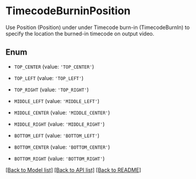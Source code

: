 # TimecodeBurninPosition

Use Position (Position) under under Timecode burn-in (TimecodeBurnIn) to specify the location the burned-in timecode on output video.

## Enum

* `TOP_CENTER` (value: `'TOP_CENTER'`)

* `TOP_LEFT` (value: `'TOP_LEFT'`)

* `TOP_RIGHT` (value: `'TOP_RIGHT'`)

* `MIDDLE_LEFT` (value: `'MIDDLE_LEFT'`)

* `MIDDLE_CENTER` (value: `'MIDDLE_CENTER'`)

* `MIDDLE_RIGHT` (value: `'MIDDLE_RIGHT'`)

* `BOTTOM_LEFT` (value: `'BOTTOM_LEFT'`)

* `BOTTOM_CENTER` (value: `'BOTTOM_CENTER'`)

* `BOTTOM_RIGHT` (value: `'BOTTOM_RIGHT'`)

[[Back to Model list]](../README.md#documentation-for-models) [[Back to API list]](../README.md#documentation-for-api-endpoints) [[Back to README]](../README.md)


